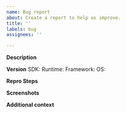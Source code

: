 ```yaml
---
name: Bug report
about: Create a report to help us improve.
title: ''
labels: bug
assignees: ''

---
```


**Description**
<!-- A clear and concise description of what the bug is. -->
<!-- Include callstacks and error messages is possible -->

**Version**
SDK: <!-- e.g. 0.9.579-prerelease -->
Runtime: <!-- Browser channel and version, e.g. Canary 86.0.612.0 -->
Framework: <!-- WPF, WinForms, Win32, etc. -->
OS: <!-- Win10, Win7, version info if available -->

**Repro Steps**
<!-- Minimal steps needed to reproduce the bug -->
<!-- Call out the Expected behavior, and the Actual behavior -->

<!-- Extra / Helpful -->
**Screenshots**

**Additional context**
